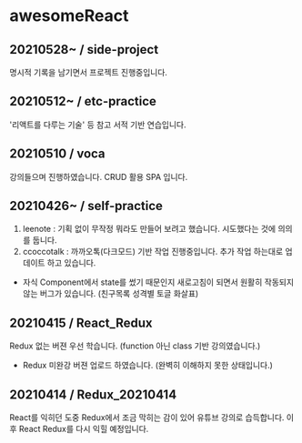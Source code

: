 # awesomeReact

## 20210528~ / side-project
명시적 기록을 남기면서 프로젝트 진행중입니다.

## 20210512~ / etc-practice
'리액트를 다루는 기술' 등 참고 서적 기반 연습입니다.

## 20210510 / voca
강의들으며 진행하였습니다. CRUD 활용 SPA 입니다.

## 20210426~ / self-practice
01. leenote : 기획 없이 무작정 뭐라도 만들어 보려고 했습니다. 시도했다는 것에 의의를 둡니다.
02. ccoccotalk : 까까오톡(다크모드) 기반 작업 진행중입니다. 추가 작업 하는대로 업데이트 하고 있습니다.
  - 자식 Component에서 state를 썼기 때문인지 새로고침이 되면서 원활히 작동되지 않는 버그가 있습니다. (친구목록 성격별 토글 화살표)

## 20210415 / React_Redux
Redux 없는 버젼 우선 학습니다. (function 아닌 class 기반 강의였습니다.)
+ Redux 미완강 버젼 업로드 하였습니다. (완벽히 이해하지 못한 상태입니다.)

## 20210414 / Redux_20210414
React를 익히던 도중 Redux에서 조금 막히는 감이 있어 유튜브 강의로 습득합니다. 이후 React Redux를 다시 익힐 예정입니다.

